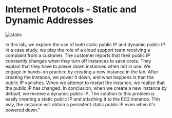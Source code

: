 # Internet Protocols - Static and Dynamic Addresses

 ![static](https://github.com/BoyNovr/Static-Assets/blob/main/StaticDynamic%20ddresses.drawio.png)

In this lab, we explore the use of both static public IP and dynamic public IP. In a case study, we play the role of a cloud support team receiving a complaint from a customer. The customer reports that their public IP constantly changes when they turn off instances to save costs. They explain that they have to power down instances when not in use.
We engage in hands-on practice by creating a new instance in the lab. After creating the instance, we power it down, and what happens is that the public IP vanishes. When we attempt to restart the instance, we realize that the public IP has changed. In conclusion, when we create a new instance by default, we receive a dynamic public IP.
The solution to this problem is easily creating a static public IP and attaching it to the EC2 instance. This way, the instance will obtain a persistent static public IP even when it's powered down."

